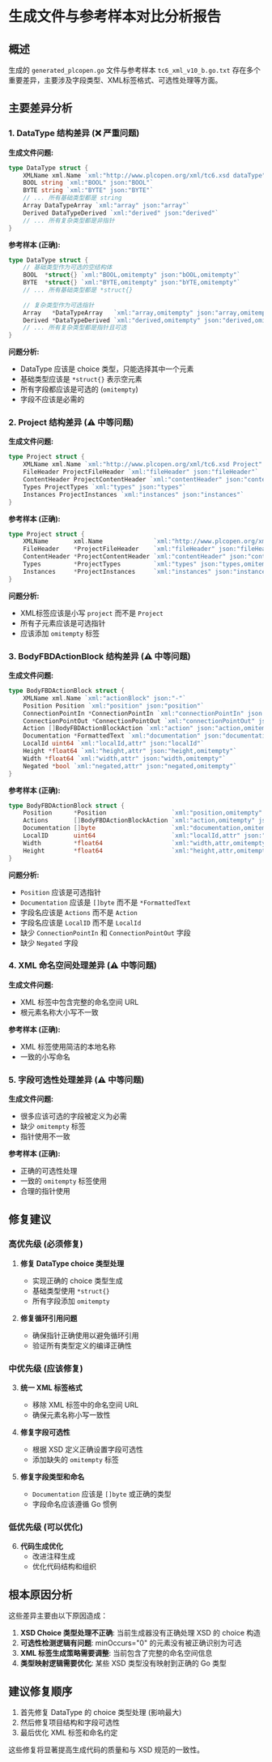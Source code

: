 # 生成文件与参考样本对比分析报告

## 概述
生成的 `generated_plcopen.go` 文件与参考样本 `tc6_xml_v10_b.go.txt` 存在多个重要差异，主要涉及字段类型、XML标签格式、可选性处理等方面。

## 主要差异分析

### 1. **DataType 结构差异** (❌ 严重问题)

**生成文件问题:**
```go
type DataType struct {
    XMLName xml.Name `xml:"http://www.plcopen.org/xml/tc6.xsd dataType" json:"-"`
    BOOL string `xml:"BOOL" json:"BOOL"`
    BYTE string `xml:"BYTE" json:"BYTE"`
    // ... 所有基础类型都是 string
    Array DataTypeArray `xml:"array" json:"array"`
    Derived DataTypeDerived `xml:"derived" json:"derived"`
    // ... 所有复杂类型都是非指针
}
```

**参考样本 (正确):**
```go
type DataType struct {
    // 基础类型作为可选的空结构体
    BOOL  *struct{} `xml:"BOOL,omitempty" json:"bOOL,omitempty"`
    BYTE  *struct{} `xml:"BYTE,omitempty" json:"bYTE,omitempty"`
    // ... 所有基础类型都是 *struct{}
    
    // 复杂类型作为可选指针
    Array   *DataTypeArray   `xml:"array,omitempty" json:"array,omitempty"`
    Derived *DataTypeDerived `xml:"derived,omitempty" json:"derived,omitempty"`
    // ... 所有复杂类型都是指针且可选
}
```

**问题分析:**
- DataType 应该是 choice 类型，只能选择其中一个元素
- 基础类型应该是 `*struct{}` 表示空元素
- 所有字段都应该是可选的 (`omitempty`)
- 字段不应该是必需的

### 2. **Project 结构差异** (⚠️ 中等问题)

**生成文件问题:**
```go
type Project struct {
    XMLName xml.Name `xml:"http://www.plcopen.org/xml/tc6.xsd Project" json:"-"`
    FileHeader ProjectFileHeader `xml:"fileHeader" json:"fileHeader"`
    ContentHeader ProjectContentHeader `xml:"contentHeader" json:"contentHeader"`
    Types ProjectTypes `xml:"types" json:"types"`
    Instances ProjectInstances `xml:"instances" json:"instances"`
}
```

**参考样本 (正确):**
```go
type Project struct {
    XMLName       xml.Name              `xml:"http://www.plcopen.org/xml/tc6.xsd project" json:"-"`
    FileHeader    *ProjectFileHeader    `xml:"fileHeader" json:"fileHeader,omitempty"`
    ContentHeader *ProjectContentHeader `xml:"contentHeader" json:"contentHeader,omitempty"`
    Types         *ProjectTypes         `xml:"types" json:"types,omitempty"`
    Instances     *ProjectInstances     `xml:"instances" json:"instances,omitempty"`
}
```

**问题分析:**
- XML标签应该是小写 `project` 而不是 `Project`
- 所有子元素应该是可选指针
- 应该添加 `omitempty` 标签

### 3. **BodyFBDActionBlock 结构差异** (⚠️ 中等问题)

**生成文件问题:**
```go
type BodyFBDActionBlock struct {
    XMLName xml.Name `xml:"actionBlock" json:"-"`
    Position Position `xml:"position" json:"position"`
    ConnectionPointIn *ConnectionPointIn `xml:"connectionPointIn" json:"connectionPointIn,omitempty"`
    ConnectionPointOut *ConnectionPointOut `xml:"connectionPointOut" json:"connectionPointOut,omitempty"`
    Action []BodyFBDActionBlockAction `xml:"action" json:"action,omitempty"`
    Documentation *FormattedText `xml:"documentation" json:"documentation,omitempty"`
    LocalId uint64 `xml:"localId,attr" json:"localId"`
    Height *float64 `xml:"height,attr" json:"height,omitempty"`
    Width *float64 `xml:"width,attr" json:"width,omitempty"`
    Negated *bool `xml:"negated,attr" json:"negated,omitempty"`
}
```

**参考样本 (正确):**
```go
type BodyFBDActionBlock struct {
    Position      *Position                  `xml:"position,omitempty" json:"position,omitempty"`
    Actions       []BodyFBDActionBlockAction `xml:"action,omitempty" json:"actions,omitempty"`
    Documentation []byte                     `xml:"documentation,omitempty" json:"documentation,omitempty"`
    LocalID       uint64                     `xml:"localId,attr" json:"localID"`
    Width         *float64                   `xml:"width,attr,omitempty" json:"width,omitempty"`
    Height        *float64                   `xml:"height,attr,omitempty" json:"height,omitempty"`
}
```

**问题分析:**
- `Position` 应该是可选指针
- `Documentation` 应该是 `[]byte` 而不是 `*FormattedText`
- 字段名应该是 `Actions` 而不是 `Action`
- 字段名应该是 `LocalID` 而不是 `LocalId`
- 缺少 `ConnectionPointIn` 和 `ConnectionPointOut` 字段
- 缺少 `Negated` 字段

### 4. **XML 命名空间处理差异** (⚠️ 中等问题)

**生成文件问题:**
- XML 标签中包含完整的命名空间 URL
- 根元素名称大小写不一致

**参考样本 (正确):**
- XML 标签使用简洁的本地名称
- 一致的小写命名

### 5. **字段可选性处理差异** (⚠️ 中等问题)

**生成文件问题:**
- 很多应该可选的字段被定义为必需
- 缺少 `omitempty` 标签
- 指针使用不一致

**参考样本 (正确):**
- 正确的可选性处理
- 一致的 `omitempty` 标签使用
- 合理的指针使用

## 修复建议

### 高优先级 (必须修复)

1. **修复 DataType choice 类型处理**
   - 实现正确的 choice 类型生成
   - 基础类型使用 `*struct{}`
   - 所有字段添加 `omitempty`

2. **修复循环引用问题**
   - 确保指针正确使用以避免循环引用
   - 验证所有类型定义的编译正确性

### 中优先级 (应该修复)

3. **统一 XML 标签格式**
   - 移除 XML 标签中的命名空间 URL
   - 确保元素名称小写一致性

4. **修复字段可选性**
   - 根据 XSD 定义正确设置字段可选性
   - 添加缺失的 `omitempty` 标签

5. **修复字段类型和命名**
   - `Documentation` 应该是 `[]byte` 或正确的类型
   - 字段命名应该遵循 Go 惯例

### 低优先级 (可以优化)

6. **代码生成优化**
   - 改进注释生成
   - 优化代码结构和组织

## 根本原因分析

这些差异主要由以下原因造成：

1. **XSD Choice 类型处理不正确**: 当前生成器没有正确处理 XSD 的 choice 构造
2. **可选性检测逻辑有问题**: minOccurs="0" 的元素没有被正确识别为可选
3. **XML 标签生成策略需要调整**: 当前包含了完整的命名空间信息
4. **类型映射逻辑需要优化**: 某些 XSD 类型没有映射到正确的 Go 类型

## 建议修复顺序

1. 首先修复 DataType 的 choice 类型处理 (影响最大)
2. 然后修复项目结构和字段可选性
3. 最后优化 XML 标签和命名约定

这些修复将显著提高生成代码的质量和与 XSD 规范的一致性。
